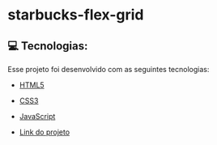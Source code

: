 # starbucks-flex-grid

## :computer: Tecnologias:

Esse projeto foi desenvolvido com as seguintes tecnologias:

- [HTML5](https://developer.mozilla.org/pt-BR/docs/Web/HTML)
- [CSS3](https://developer.mozilla.org/pt-BR/docs/Web/CSS)
- [JavaScript](https://developer.mozilla.org/pt-BR/docs/Web/JavaScript)

- [Link do projeto](https://murilonp.github.io/starbucks-flex-grid/)
